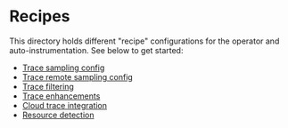 # Recipes

This directory holds different "recipe" configurations for the
operator and auto-instrumentation. See below to get started:

* [Trace sampling config](trace-sampling)
* [Trace remote sampling config](trace-remote-sampling)
* [Trace filtering](trace-filtering)
* [Trace enhancements](trace-enhancements)
* [Cloud trace integration](cloud-trace)
* [Resource detection](resource-detection)
